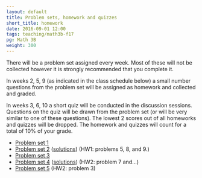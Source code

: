 ```yaml
---
layout: default
title: Problem sets, homework and quizzes
short_title: homework
date: 2016-09-01 12:00
tags: teaching/math3b-f17
pg: Math 3B
weight: 300
---
```


There will be a problem set assigned every week. Most of these will not be collected however it is strongly recommended that you complete it.

In weeks 2, 5, 9 (as indicated in the class schedule below) a small number questions from the problem set will be assigned as homework and collected and graded. 

In weeks 3, 6, 10 a short quiz will be conducted in the discussion sessions. Questions on the quiz will be drawn from the problem set (or will be very similar to one of these questions). The lowest 2 scores out of all homeworks and quizzes will be dropped. The homework and quizzes will count for a total of 10% of your grade.

- [Problem set 1][ps1]
- [Problem set 2][ps2] ([solutions](ps/ps2s.pdf)) (HW1: problems 5, 8, and 9.) 
- [Problem set 3][ps3]
- [Problem set 4][ps4] ([solutions](ps/ps4s.pdf)) (HW2: problem 7 and...)
- [Problem set 5][ps5] (HW2: problem 3)

[ps1]: ps/ps1.pdf
[ps2]: ps/ps2.pdf
[ps3]: ps/ps3.pdf
[ps4]: ps/ps4.pdf
[ps5]: ps/ps5.pdf
[ps6]: ps/ps6.pdf
[ps7]: ps/ps7.pdf
[ps8]: ps/ps8.pdf
[ps9]: ps/ps9.pdf
[ps10]: ps/ps10.pdf

